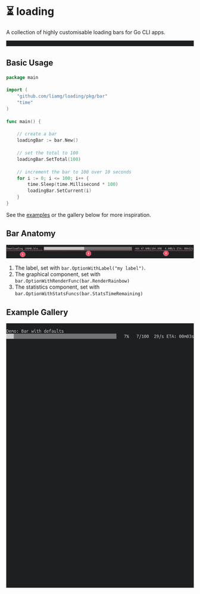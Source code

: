 # ⏳ loading

A collection of highly customisable loading bars for Go CLI apps.

![Demo gif](demo.gif)

## Basic Usage

```go
package main

import (
    "github.com/liamg/loading/pkg/bar"
    "time"
)

func main() {

    // create a bar
    loadingBar := bar.New()

    // set the total to 100
    loadingBar.SetTotal(100)

    // increment the bar to 100 over 10 seconds
    for i := 0; i <= 100; i++ {
        time.Sleep(time.Millisecond * 100)
        loadingBar.SetCurrent(i)
    }
}

```

See the [examples](https://github.com/liamg/loading/tree/main/_examples) or the gallery below for more inspiration.

## Bar Anatomy

![The anatomy of a bar](anatomy.png)

1. The label, set with `bar.OptionWithLabel("my label")`.
2. The graphical component, set with `bar.OptionWithRenderFunc(bar.RenderRainbow)`
3. The statistics component, set with `bar.OptionWithStatsFuncs(bar.StatsTimeRemaining)`

## Example Gallery

![Gallery gif](gallery.gif)

